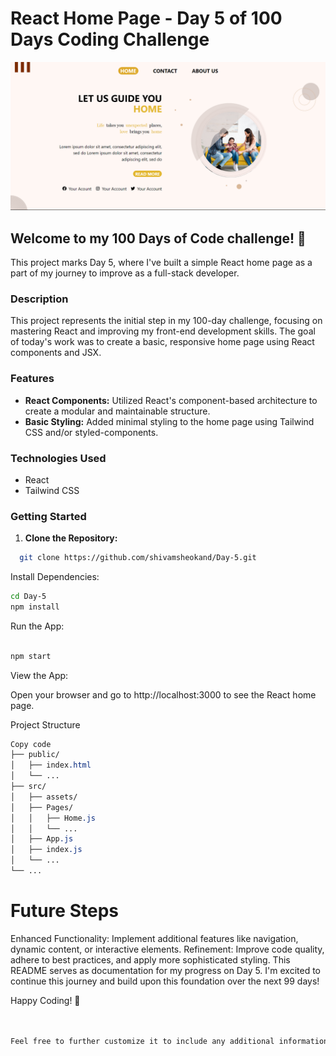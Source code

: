 # React Home Page - Day 5 of 100 Days Coding Challenge

![Day-5 of 100 Days challenge](./Design/design.png)


## Welcome to my 100 Days of Code challenge! 🚀

This project marks Day 5, where I've built a simple React home page as a part of my journey to improve as a full-stack developer.

### Description

This project represents the initial step in my 100-day challenge, focusing on mastering React and improving my front-end development skills. The goal of today's work was to create a basic, responsive home page using React components and JSX.

### Features

- **React Components:** Utilized React's component-based architecture to create a modular and maintainable structure.
- **Basic Styling:** Added minimal styling to the home page using Tailwind CSS and/or styled-components.

### Technologies Used

- React
- Tailwind CSS

### Getting Started

1. **Clone the Repository:**

```bash
  git clone https://github.com/shivamsheokand/Day-5.git
```

Install Dependencies:

```bash
cd Day-5
npm install
```

Run the App:

```bash

npm start
```

View the App:

Open your browser and go to http://localhost:3000 to see the React home page.

Project Structure

```css
Copy code
├── public/
│   ├── index.html
│   └── ...
├── src/
│   ├── assets/
│   ├── Pages/
│   │   ├── Home.js
│   │   └── ...
│   ├── App.js
│   ├── index.js
│   └── ...
└── ...
```

# Future Steps

Enhanced Functionality: Implement additional features like navigation, dynamic content, or interactive elements.
Refinement: Improve code quality, adhere to best practices, and apply more sophisticated styling.
This README serves as documentation for my progress on Day 5. I'm excited to continue this journey and build upon this foundation over the next 99 days!

Happy Coding! 🌟

```css


Feel free to further customize it to include any additional information or details specific to your project!
```
